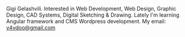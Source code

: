 
<!---
GG-Dimension/GG-Dimension is a ✨ special ✨ repository because its `README.md` (this file) appears on your GitHub profile.
You can click the Preview link to take a look at your changes.
--->
Gigi Gelashvili. Interested in Web Development, Web Design, Graphic Design, CAD Systems, Digital Sketching & Drawing.
Lately I'm learning Angular framework and CMS Wordpress development.
My email: v4vdoo@gmail.com
